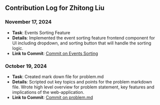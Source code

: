 ## Contribution Log for Zhitong Liu

### November 17, 2024
- **Task**: Events Sorting Feature
- **Details**: Implemented the event sorting feature frontend component for UI including dropdown, and sorting button that will handle the sorting logic.
- **Link to Commit**: [Commit on Events Sorting](https://github.com/sophiatangg/CS326Team26/commit/b7f90fc57806e32b23f763116f2c213850c64001)


### October 19, 2024
- **Task**: Created mark down file for problem.md
- **Details**: Scripted out key topics and points for the problem markdown file. Wrote high level overview for problem statement, key features and implications of the web-application. 
- **Link to Commit**: [Commit on problem.md](https://github.com/sophiatangg/CS326Team26/commit/494e08f9c93c8877b11a624cf08484e4e6f24f77)

